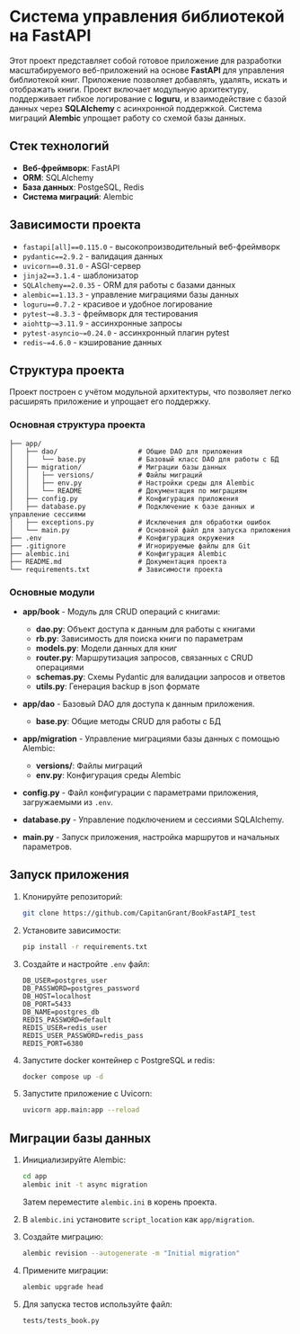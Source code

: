 # Cистема управления библиотекой на FastAPI

Этот проект представляет собой готовое приложение для разработки масштабируемого веб-приложений на основе **FastAPI** 
для управления библиотекой книг. Приложение позволяет добавлять, удалять, искать и отображать книги. 
Проект включает модульную архитектуру, поддерживает гибкое логирование с **loguru**, и взаимодействие с базой данных 
через **SQLAlchemy** с асинхронной поддержкой. Система миграций **Alembic** упрощает работу со схемой базы данных.

## Стек технологий

- **Веб-фреймворк**: FastAPI
- **ORM**: SQLAlchemy
- **База данных**: PostgeSQL, Redis
- **Система миграций**: Alembic

## Зависимости проекта

- `fastapi[all]==0.115.0` - высокопроизводительный веб-фреймворк
- `pydantic==2.9.2` - валидация данных
- `uvicorn==0.31.0` - ASGI-сервер
- `jinja2==3.1.4` - шаблонизатор
- `SQLAlchemy==2.0.35` - ORM для работы с базами данных
- `alembic==1.13.3` - управление миграциями базы данных
- `loguru==0.7.2` - красивое и удобное логирование
- `pytest~=8.3.3` - фреймворк для тестирования
- `aiohttp~=3.11.9` - ассинхронные запросы
- `pytest-asyncio~=0.24.0` - ассинхронный плагин pytest
- `redis~=4.6.0` - кэширование данных

## Структура проекта

Проект построен с учётом модульной архитектуры, что позволяет легко расширять приложение и упрощает его поддержку.


### Основная структура проекта

```
├── app/
│   ├── dao/                    # Общие DAO для приложения
│   │   └── base.py             # Базовый класс DAO для работы с БД
│   ├── migration/              # Миграции базы данных
│   │   ├── versions/           # Файлы миграций
│   │   ├── env.py              # Настройки среды для Alembic
│   │   └── README              # Документация по миграциям
│   ├── config.py               # Конфигурация приложения
│   ├── database.py             # Подключение к базе данных и управление сессиями
│   ├── exceptions.py           # Исключения для обработки ошибок
│   └── main.py                 # Основной файл для запуска приложения
├── .env                        # Конфигурация окружения
├── .gitignore                  # Игнорируемые файлы для Git
├── alembic.ini                 # Конфигурация Alembic
├── README.md                   # Документация проекта
└── requirements.txt            # Зависимости проекта
```

### Основные модули

- **app/book** - Модуль для CRUD операций с книгами:
    - **dao.py**: Объект доступа к данным для работы с книгами
    - **rb.py**: Зависимость для поиска книги по параметрам
    - **models.py**: Модели данных для книг
    - **router.py**: Маршрутизация запросов, связанных с CRUD  операциями
    - **schemas.py**: Схемы Pydantic для валидации запросов и ответов
    - **utils.py**: Генерация backup в json формате

- **app/dao** - Базовый DAO для доступа к данным приложения.
    - **base.py**: Общие методы CRUD для работы с БД

- **app/migration** - Управление миграциями базы данных с помощью Alembic:
    - **versions/**: Файлы миграций
    - **env.py**: Конфигурация среды Alembic


- **config.py** - Файл конфигурации с параметрами приложения, загружаемыми из `.env`.

- **database.py** - Управление подключением и сессиями SQLAlchemy.

- **main.py** - Запуск приложения, настройка маршрутов и начальных параметров.


## Запуск приложения

1. Клонируйте репозиторий:

   ```bash
   git clone https://github.com/CapitanGrant/BookFastAPI_test
   ```

2. Установите зависимости:

   ```bash
   pip install -r requirements.txt
   ```

3. Создайте и настройте `.env` файл:

   ```env
   DB_USER=postgres_user
   DB_PASSWORD=postgres_password
   DB_HOST=localhost
   DB_PORT=5433
   DB_NAME=postgres_db
   REDIS_PASSWORD=default
   REDIS_USER=redis_user
   REDIS_USER_PASSWORD=redis_pass
   REDIS_PORT=6380
   ```
4. Запустите docker контейнер c PostgreSQL и redis:

   ```bash
   docker compose up -d
   ```

5. Запустите приложение с Uvicorn:

   ```bash
   uvicorn app.main:app --reload
   ```

## Миграции базы данных

1. Инициализируйте Alembic:

   ```bash
   cd app
   alembic init -t async migration
   ```

   Затем переместите `alembic.ini` в корень проекта.

2. В `alembic.ini` установите `script_location` как `app/migration`.

3. Создайте миграцию:

   ```bash
   alembic revision --autogenerate -m "Initial migration"
   ```

4. Примените миграции:

   ```bash
   alembic upgrade head
   ```
5. Для запуска тестов используйте файл:
    ```bash
   tests/tests_book.py
   ```
